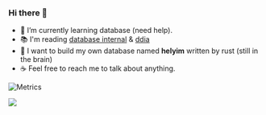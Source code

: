 ### Hi there 👋
- 🌱 I’m currently learning database (need help).
- 📚 I'm reading [database internal](https://github.com/sinsay/database_internals) & [ddia](https://github.com/Vonng/ddia)
- 🍉 I want to build my own database named **helyim** written by rust (still in the brain)
- ☕️  Feel free to reach me to talk about anything.

![Metrics](https://metrics.lecoq.io/iamazy?template=classic&base.header=0&base.activity=0&base.community=0&base.repositories=0&base.metadata=0&isocalendar=1&isocalendar.duration=half-year&config.timezone=Asia%2FShanghai)


![](https://komarev.com/ghpvc/?username=section9-lab&color=dc143c)
